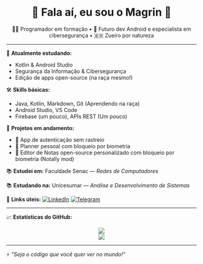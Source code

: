 <h1 align="center">👾 Fala aí, eu sou o Magrin 👾</h1>
<p align="center">
  👨‍💻 Programador em formação • 🚀 Futuro dev Android e especialista em cibersegurança • 🇧🇷 Zueiro por natureza
</p>

---

🧠 **Atualmente estudando:**
- Kotlin & Android Studio
- Segurança da Informação & Cibersegurança
- Edição de apps open-source (na raça mesmo!)

🛠️ **Skills básicas:**
- Java, Kotlin, Markdown, Git (Aprendendo na raça)
- Android Studio, VS Code
- Firebase (um pouco), APIs REST (Um pouco)

📱 **Projetos em andamento:**
- 🔐 App de autenticação sem rastreio
- 📅 Planner pessoal com bloqueio por biometria
- 📲 Editor de Notas open-source personalizado com bloqueio por biometria (Notally mod)

📚 **Estudei em:** Faculdade Senac — *Redes de Computadores*

📚 **Estudando na:** Unicesumar — *Análise e Desenvolvimento de Sistemas*

🔗 **Links úteis:**
[![LinkedIn](https://img.shields.io/badge/-LinkedIn-0A66C2?style=flat&logo=linkedin&logoColor=white)](https://linkedin.com/in/marcelo-paiva-ti)
[![Telegram](https://img.shields.io/badge/-Telegram-2CA5E0?style=flat&logo=telegram&logoColor=white)](https://t.me/++GIC1h2Ws2_03NTMx)

---

📈 **Estatísticas do GitHub:**

<p align="center">
  <img src="https://github-readme-stats.vercel.app/api?username=MagrinGeek&show_icons=true&theme=tokyonight&count_private=true" />
  <br/>
  <img src="https://github-readme-stats.vercel.app/api/top-langs/?username=MagrinGeek&layout=compact&theme=tokyonight" />
</p>

---

⚡ *"Seja o código que você quer ver no mundo!"*
